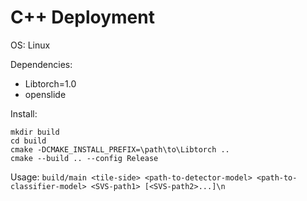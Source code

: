 # C++ Deployment

OS: Linux

Dependencies:
 - Libtorch=1.0
 - openslide

Install:
```
mkdir build
cd build
cmake -DCMAKE_INSTALL_PREFIX=\path\to\Libtorch ..
cmake --build .. --config Release
```

Usage:
`build/main <tile-side> <path-to-detector-model> <path-to-classifier-model> <SVS-path1> [<SVS-path2>...]\n`
